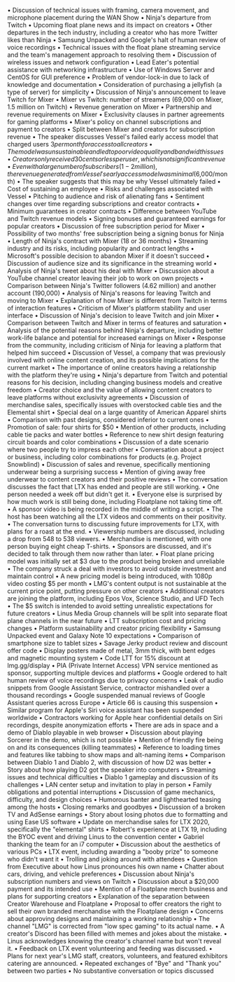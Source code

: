 • Discussion of technical issues with framing, camera movement, and microphone placement during the WAN Show
• Ninja's departure from Twitch
• Upcoming float plane news and its impact on creators
• Other departures in the tech industry, including a creator who has more Twitter likes than Ninja
• Samsung Unpacked and Google's halt of human review of voice recordings
• Technical issues with the float plane streaming service and the team's management approach to resolving them
• Discussion of wireless issues and network configuration
• Lead Eater's potential assistance with networking infrastructure
• Use of Windows Server and CentOS for GUI preference
• Problem of vendor-lock-in due to lack of knowledge and documentation
• Consideration of purchasing a jellyfish (a type of server) for simplicity
• Discussion of Ninja's announcement to leave Twitch for Mixer
• Mixer vs Twitch: number of streamers (69,000 on Mixer, 1.5 million on Twitch)
• Revenue generation on Mixer
• Partnership and revenue requirements on Mixer
• Exclusivity clauses in partner agreements for gaming platforms
• Mixer's policy on channel subscriptions and payment to creators
• Split between Mixer and creators for subscription revenue
• The speaker discusses Vessel's failed early access model that charged users $3 per month for access to all creators
• The model was unsustainable and led to poor video quality and bandwidth issues
• Creators only received 30 cents or less per user, which is not significant revenue
• Even with a large number of subscribers (1-2 million), the revenue generated from Vessel's early access model was minimal ($6,000/month)
• The speaker suggests that this may be why Vessel ultimately failed
• Cost of sustaining an employee
• Risks and challenges associated with Vessel
• Pitching to audience and risk of alienating fans
• Sentiment changes over time regarding subscriptions and creator contracts
• Minimum guarantees in creator contracts
• Difference between YouTube and Twitch revenue models
• Signing bonuses and guaranteed earnings for popular creators
• Discussion of free subscription period for Mixer
• Possibility of two months' free subscription being a signing bonus for Ninja
• Length of Ninja's contract with Mixer (18 or 36 months)
• Streaming industry and its risks, including popularity and contract lengths
• Microsoft's possible decision to abandon Mixer if it doesn't succeed
• Discussion of audience size and its significance in the streaming world
• Analysis of Ninja's tweet about his deal with Mixer
• Discussion about a YouTube channel creator leaving their job to work on own projects
• Comparison between Ninja's Twitter followers (4.62 million) and another account (190,000)
• Analysis of Ninja's reasons for leaving Twitch and moving to Mixer
• Explanation of how Mixer is different from Twitch in terms of interaction features
• Criticism of Mixer's platform stability and user interface
• Discussion of Ninja's decision to leave Twitch and join Mixer
• Comparison between Twitch and Mixer in terms of features and saturation
• Analysis of the potential reasons behind Ninja's departure, including better work-life balance and potential for increased earnings on Mixer
• Response from the community, including criticism of Ninja for leaving a platform that helped him succeed
• Discussion of Vessel, a company that was previously involved with online content creation, and its possible implications for the current market
• The importance of online creators having a relationship with the platform they're using
• Ninja's departure from Twitch and potential reasons for his decision, including changing business models and creative freedom
• Creator choice and the value of allowing content creators to leave platforms without exclusivity agreements
• Discussion of merchandise sales, specifically issues with overstocked cable ties and the Elemental shirt
• Special deal on a large quantity of American Apparel shirts
• Comparison with past designs, considered inferior to current ones
• Promotion of sale: four shirts for $50
• Mention of other products, including cable tie packs and water bottles
• Reference to new shirt design featuring circuit boards and color combinations
• Discussion of a date scenario where two people try to impress each other
• Conversation about a project or business, including color combinations for products (e.g. Project Snowblind)
• Discussion of sales and revenue, specifically mentioning underwear being a surprising success
• Mention of giving away free underwear to content creators and their positive reviews
• The conversation discusses the fact that LTX has ended and people are still working.
• One person needed a week off but didn't get it.
• Everyone else is surprised by how much work is still being done, including Floatplane not taking time off.
• A sponsor video is being recorded in the middle of writing a script.
• The host has been watching all the LTX videos and comments on their positivity.
• The conversation turns to discussing future improvements for LTX, with plans for a roast at the end.
• Viewership numbers are discussed, including a drop from 548 to 538 viewers.
• Merchandise is mentioned, with one person buying eight cheap T-shirts.
• Sponsors are discussed, and it's decided to talk through them now rather than later.
• Float plane pricing model was initially set at $3 due to the product being broken and unreliable
• The company struck a deal with investors to avoid outside investment and maintain control
• A new pricing model is being introduced, with 1080p video costing $5 per month
• LMG's content output is not sustainable at the current price point, putting pressure on other creators
• Additional creators are joining the platform, including Epos Vox, Science Studio, and UFD Tech
• The $5 switch is intended to avoid setting unrealistic expectations for future creators
• Linus Media Group channels will be split into separate float plane channels in the near future
• LTT subscription cost and pricing changes
• Platform sustainability and creator pricing flexibility
• Samsung Unpacked event and Galaxy Note 10 expectations
• Comparison of smartphone size to tablet sizes
• Savage Jerky product review and discount offer code
• Display posters made of metal, 3mm thick, with bent edges and magnetic mounting system
• Code LTT for 15% discount at lmg.gg/display
• PIA (Private Internet Access) VPN service mentioned as sponsor, supporting multiple devices and platforms
• Google ordered to halt human review of voice recordings due to privacy concerns
• Leak of audio snippets from Google Assistant Service, contractor mishandled over a thousand recordings
• Google suspended manual reviews of Google Assistant queries across Europe
• Article 66 is causing this suspension
• Similar program for Apple's Siri voice assistant has been suspended worldwide
• Contractors working for Apple hear confidential details on Siri recordings, despite anonymization efforts
• There are ads in space and a demo of Diablo playable in web browser
• Discussion about playing Sorcerer in the demo, which is not possible
• Mention of friendly fire being on and its consequences (killing teammates)
• Reference to loading times and features like tabbing to show maps and alt-naming items
• Comparison between Diablo 1 and Diablo 2, with discussion of how D2 was better
• Story about how playing D2 got the speaker into computers
• Streaming issues and technical difficulties
• Diablo 1 gameplay and discussion of its challenges
• LAN center setup and invitation to play in person
• Family obligations and potential interruptions
• Discussion of game mechanics, difficulty, and design choices
• Humorous banter and lighthearted teasing among the hosts
• Closing remarks and goodbyes
• Discussion of a broken TV and AdSense earnings
• Story about losing photos due to formatting and using Ease US software
• Update on merchandise sales for LTX 2020, specifically the "elemental" shirts
• Robert's experience at LTX 19, including the BYOC event and driving Linus to the convention center
• Gabriel thanking the team for an i7 computer
• Discussion about the aesthetics of various PCs
• LTX event, including awarding a "booby prize" to someone who didn't want it
• Trolling and joking around with attendees
• Question from Executive about how Linus pronounces his own name
• Chatter about cars, driving, and vehicle preferences
• Discussion about Ninja's subscription numbers and views on Twitch
• Discussion about a $20,000 payment and its intended use
• Mention of a Floatplane merch business and plans for supporting creators
• Explanation of the separation between Creator Warehouse and Floatplane
• Proposal to offer creators the right to sell their own branded merchandise with the Floatplane design
• Concerns about approving designs and maintaining a working relationship
• The channel "LMG" is corrected from "low spec gaming" to its actual name.
• A creator's Discord has been filled with memes and jokes about the mistake.
• Linus acknowledges knowing the creator's channel name but won't reveal it.
• Feedback on LTX event volunteering and feeding was discussed.
• Plans for next year's LMG staff, creators, volunteers, and featured exhibitors catering are announced.
• Repeated exchanges of "Bye" and "Thank you" between two parties
• No substantive conversation or topics discussed